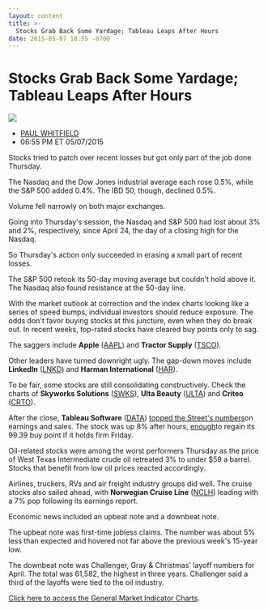 ```yaml
---
layout: content
title: >-
  Stocks Grab Back Some Yardage; Tableau Leaps After Hours
date: 2015-05-07 18:55 -0700
---
```



Stocks Grab Back Some Yardage; Tableau Leaps After Hours
=========================================================


![](https://www.investors.com/wp-content/uploads/ibd-migrated-images/MPv_150508_635666101848528330.png)

* [PAUL WHITFIELD](https://www.investors.com/author/whitfieldp/ "Posts by PAUL WHITFIELD")
* 06:55 PM ET 05/07/2015




Stocks tried to patch over recent losses but got only part of the job done Thursday.

  

The Nasdaq and the Dow Jones industrial average each rose 0.5%, while the S&P 500 added 0.4%. The IBD 50, though, declined 0.5%.

  

Volume fell narrowly on both major exchanges.

  

Going into Thursday's session, the Nasdaq and S&P 500 had lost about 3% and 2%, respectively, since April 24, the day of a closing high for the Nasdaq.

  

So Thursday's action only succeeded in erasing a small part of recent losses.

  

The S&P 500 retook its 50-day moving average but couldn't hold above it. The Nasdaq also found resistance at the 50-day line.

  

With the market outlook at correction and the index charts looking like a series of speed bumps, individual investors should reduce exposure. The odds don't favor buying stocks at this juncture, even when they do break out. In recent weeks, top-rated stocks have cleared buy points only to sag.

  

The saggers include **Apple** ([AAPL](https://research.investors.com/quote.aspx?symbol=AAPL)) and **Tractor Supply** ([TSCO](https://research.investors.com/quote.aspx?symbol=TSCO)).

  

Other leaders have turned downright ugly. The gap-down moves include **LinkedIn** ([LNKD](https://research.investors.com/quote.aspx?symbol=LNKD)) and **Harman International** ([HAR](https://research.investors.com/quote.aspx?symbol=HAR)).

  

To be fair, some stocks are still consolidating constructively. Check the charts of **Skyworks Solutions** ([SWKS](https://research.investors.com/quote.aspx?symbol=SWKS)), **Ulta Beauty** ([ULTA](https://research.investors.com/quote.aspx?symbol=ULTA)) and **Criteo** ([CRTO](https://research.investors.com/quote.aspx?symbol=CRTO)).

  

After the close, **Tableau Software** ([DATA](https://research.investors.com/quote.aspx?symbol=DATA)) [topped the Street's numbers](http://news.investors.com/technology/050715-751534-tableau-data-analytics-business-continues-to-grow.htm)on earnings and sales. The stock was up 8% after hours, [enough](http://news.investors.com/investing-ipo-analysis/050615-751344-stocks-worth-buying.htm)to regain its 99.39 buy point if it holds firm Friday.

  

Oil-related stocks were among the worst performers Thursday as the price of West Texas Intermediate crude oil retreated 3% to under $59 a barrel. Stocks that benefit from low oil prices reacted accordingly.

  

Airlines, truckers, RVs and air freight industry groups did well. The cruise stocks also sailed ahead, with **Norwegian Cruise Line** ([NCLH](https://research.investors.com/quote.aspx?symbol=NCLH)) leading with a 7% pop following its earnings report.

  

Economic news included an upbeat note and a downbeat note.

  

The upbeat note was first-time jobless claims. The number was about 5% less than expected and hovered not far above the previous week's 15-year low.

  

The downbeat note was Challenger, Gray & Christmas' layoff numbers for April. The total was 61,582, the highest in three years. Challenger said a third of the layoffs were tied to the oil industry.


[Click here to access the General Market Indicator Charts](https://www.investors.com/pdf/GMI_050815.pdf).




